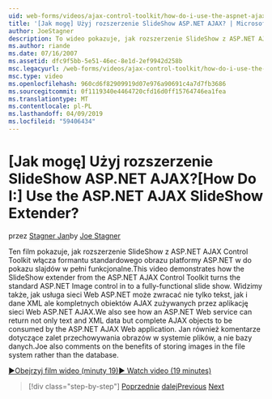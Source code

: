 ```yaml
---
uid: web-forms/videos/ajax-control-toolkit/how-do-i-use-the-aspnet-ajax-slideshow-extender
title: '[Jak mogę] Użyj rozszerzenie SlideShow ASP.NET AJAX? | Microsoft Docs'
author: JoeStagner
description: To wideo pokazuje, jak rozszerzenie SlideShow z ASP.NET AJAX Control Toolkit przechodzi formantu standardowego obrazu platformy ASP.NET pełni funkcjonalne sl...
ms.author: riande
ms.date: 07/16/2007
ms.assetid: dfc9f5bb-5e51-46ec-8e1d-2ef9942d258b
msc.legacyurl: /web-forms/videos/ajax-control-toolkit/how-do-i-use-the-aspnet-ajax-slideshow-extender
msc.type: video
ms.openlocfilehash: 960cd6f82909919d07e976a90691c4a7d7fb3686
ms.sourcegitcommit: 0f1119340e4464720cfd16d0ff15764746ea1fea
ms.translationtype: MT
ms.contentlocale: pl-PL
ms.lasthandoff: 04/09/2019
ms.locfileid: "59406434"
---
```

# <a name="how-do-i-use-the-aspnet-ajax-slideshow-extender"></a><span data-ttu-id="65412-104">[Jak mogę] Użyj rozszerzenie SlideShow ASP.NET AJAX?</span><span class="sxs-lookup"><span data-stu-id="65412-104">[How Do I:] Use the ASP.NET AJAX SlideShow Extender?</span></span>

<span data-ttu-id="65412-105">przez [Stagner Jan](https://github.com/JoeStagner)</span><span class="sxs-lookup"><span data-stu-id="65412-105">by [Joe Stagner](https://github.com/JoeStagner)</span></span>

<span data-ttu-id="65412-106">Ten film pokazuje, jak rozszerzenie SlideShow z ASP.NET AJAX Control Toolkit włącza formantu standardowego obrazu platformy ASP.NET w do pokazu slajdów w pełni funkcjonalne.</span><span class="sxs-lookup"><span data-stu-id="65412-106">This video demonstrates how the SlideShow extender from the ASP.NET AJAX Control Toolkit turns the standard ASP.NET Image control in to a fully-functional slide show.</span></span> <span data-ttu-id="65412-107">Widzimy także, jak usługa sieci Web ASP.NET może zwracać nie tylko tekst, jak i dane XML ale kompletnych obiektów AJAX zużywanych przez aplikację sieci Web ASP.NET AJAX.</span><span class="sxs-lookup"><span data-stu-id="65412-107">We also see how an ASP.NET Web service can return not only text and XML data but complete AJAX objects to be consumed by the ASP.NET AJAX Web application.</span></span> <span data-ttu-id="65412-108">Jan również komentarze dotyczące zalet przechowywania obrazów w systemie plików, a nie bazy danych.</span><span class="sxs-lookup"><span data-stu-id="65412-108">Joe also comments on the benefits of storing images in the file system rather than the database.</span></span>

[<span data-ttu-id="65412-109">&#9654;Obejrzyj film wideo (minuty 19)</span><span class="sxs-lookup"><span data-stu-id="65412-109">&#9654; Watch video (19 minutes)</span></span>](https://channel9.msdn.com/Blogs/ASP-NET-Site-Videos/how-do-i-use-the-aspnet-ajax-slideshow-extender)

> [!div class="step-by-step"]
> <span data-ttu-id="65412-110">[Poprzednie](how-do-i-use-the-aspnet-ajax-tabs-control.md)
> [dalej](how-do-i-use-the-aspnet-ajax-updatepanelanimation-extender.md)</span><span class="sxs-lookup"><span data-stu-id="65412-110">[Previous](how-do-i-use-the-aspnet-ajax-tabs-control.md)
[Next](how-do-i-use-the-aspnet-ajax-updatepanelanimation-extender.md)</span></span>
